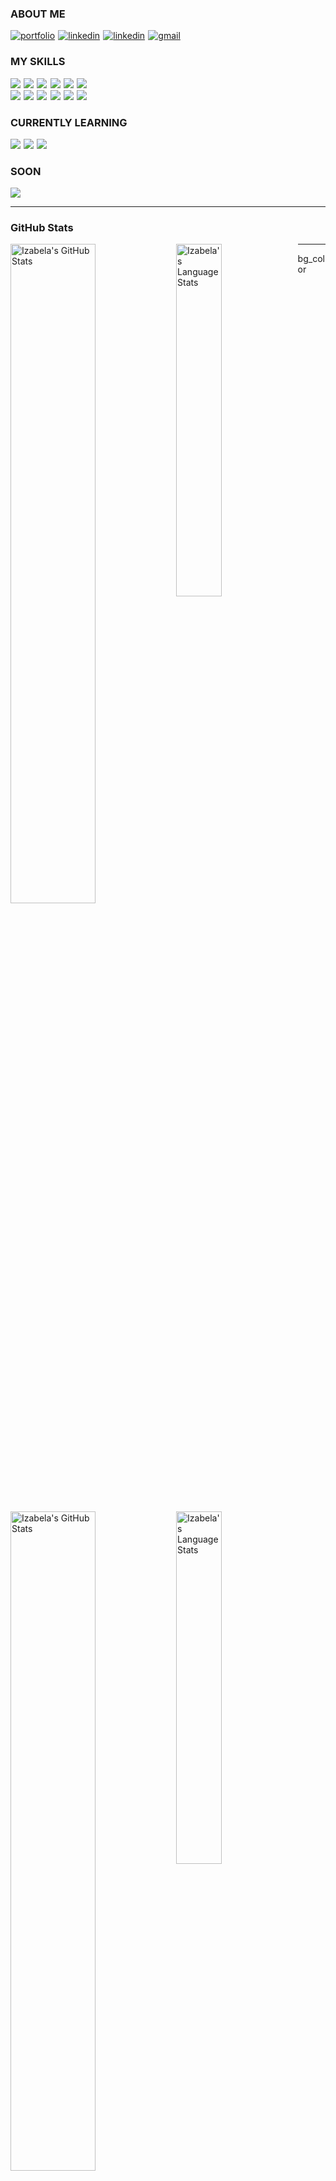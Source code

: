 

### ABOUT ME

<a href="https://furdzik.com/"><img src="https://img.shields.io/badge/My%20Portfolio-5319e7?style=for-the-badge&logo=data:image/png;base64,iVBORw0KGgoAAAANSUhEUgAAACgAAAAoAQMAAAC2MCouAAAAAXNSR0IB2cksfwAAAAlwSFlzAAALEwAACxMBAJqcGAAAAAZQTFRFAAAA////pdmf3QAAAAJ0Uk5TAP9bkSK1AAAAIUlEQVR4nGNgwADyD+r//8FHNjCQQ/7/gI8kz0yCJAYAAC43Uk9Z+yPuAAAAAElFTkSuQmCC&logoColor=white" alt="portfolio" /></a>&hairsp;
<a href="https://www.linkedin.com/in/izabela-furdzik-4971315a/"><img src="https://img.shields.io/badge/Linkedin-0A66C2?style=for-the-badge&logo=linkedin&logoColor=white" alt="linkedin" /></a>&hairsp;
<a href="https://stackoverflow.com/users/7615658/izabela-furdzik"><img src="https://img.shields.io/badge/StackOverflow-f48225?style=for-the-badge&logo=StackOverflow&logoColor=white" alt="linkedin" /></a>&hairsp;
<a href="mailto:izabela.furdzik+github@gmail.com"><img src="https://img.shields.io/badge/email-EA4335?style=for-the-badge&logo=gmail&logoColor=white" alt="gmail" /></a>

### MY SKILLS

![](https://img.shields.io/badge/JavaScript-F7DF1E?style=for-the-badge&logo=javascript&logoColor=black)&hairsp;
![](https://img.shields.io/badge/TypeScript-3178C6?style=for-the-badge&logo=typescript&logoColor=white)&hairsp;
![](https://img.shields.io/badge/HTML-E34F26?style=for-the-badge&logo=html5&logoColor=white)&hairsp;
![](https://img.shields.io/badge/CSS-1572b6?style=for-the-badge&logo=css3&logoColor=white)&hairsp;
![](https://img.shields.io/badge/React-61DAFB?style=for-the-badge&logo=react&logoColor=black)&hairsp;
![](https://img.shields.io/badge/Redux-764ABC?style=for-the-badge&logo=redux&logoColor=white)<br>
![](https://img.shields.io/badge/Webpack-8DD6F9?style=for-the-badge&logo=webpack&logoColor=black)&hairsp;
![](https://img.shields.io/badge/Git-F05032?style=for-the-badge&logo=git&logoColor=white)&hairsp;
![](https://img.shields.io/badge/GitHub-100000?style=for-the-badge&logo=github&logoColor=white)&hairsp;
![](https://img.shields.io/badge/NPM-CB3837?style=for-the-badge&logo=npm&logoColor=white)&hairsp;
![](https://img.shields.io/badge/Netlify-00C7B7?style=for-the-badge&logo=netlify&logoColor=white)&hairsp;
![](https://img.shields.io/badge/Terminal-8f8f8f?style=for-the-badge&logo=windows%20terminal&logoColor=white) 


### CURRENTLY LEARNING

![](https://img.shields.io/badge/Node.js-339933?style=for-the-badge&logo=node.js&logoColor=white)&hairsp;
![](https://img.shields.io/badge/Golang-00ADD8?style=for-the-badge&logo=go&logoColor=white)&hairsp;
![](https://img.shields.io/badge/Docker-2496ED?style=for-the-badge&logo=docker&logoColor=white)


### SOON

![](https://img.shields.io/badge/Python-3776AB?style=for-the-badge&logo=python&logoColor=white)

---

### GitHub Stats

<a href="https://github.com/furdzik?tab=repositories"><img align="left" width="52%" src="https://github-readme-stats.vercel.app/api?username=furdzik&show_icons=true&hide=stars&theme=graywhite&title_color=5319e7&icon_color=ff0000&hide_border=true&count_private=true&&include_all_commits=true#gh-light-mode-only" alt="Izabela's GitHub Stats" /></a>
<a href="https://github.com/furdzik?tab=repositories"><img align="left" width="38%" src="https://github-readme-stats.vercel.app/api/top-langs/?username=furdzik&layout=compact&theme=graywhite&title_color=5319e7&icon_color=ff0000&hide_border=true&count_private=true&&include_all_commits=true#gh-light-mode-only" alt="Izabela's Language Stats" /></a>

---

<a href="https://github.com/furdzik?tab=repositories"><img align="left" width="52%" src="https://github-readme-stats.vercel.app/api?username=furdzik&show_icons=true&hide=stars&theme=graywhite&title_color=5319e7&icon_color=ff0000&hide_border=true&count_private=true&&include_all_commits=true" alt="Izabela's GitHub Stats" /></a>
<a href="https://github.com/furdzik?tab=repositories"><img align="left" width="38%" src="https://github-readme-stats.vercel.app/api/top-langs/?username=furdzik&layout=compact&theme=graywhite&title_color=5319e7&icon_color=ff0000&hide_border=true&count_private=true&&include_all_commits=true" alt="Izabela's Language Stats" /></a>


bg_color

